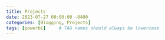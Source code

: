 ```yaml
---
title: Projects
date: 2023-07-27 00:00:00 -0400
categories: [Blogging, Projects]
tags: [powerbi]     # TAG names should always be lowercase
---
```

